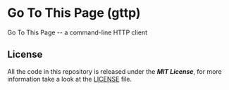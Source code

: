 # Go To This Page (gttp)
Go To This Page -- a command-line HTTP client

## License

All the code in this repository is released under the ***MIT License***, for more information take a look at the [LICENSE] file.

[LICENSE]: https://github.com/HyperEntangledQubit/gttp/blob/master/LICENSE
